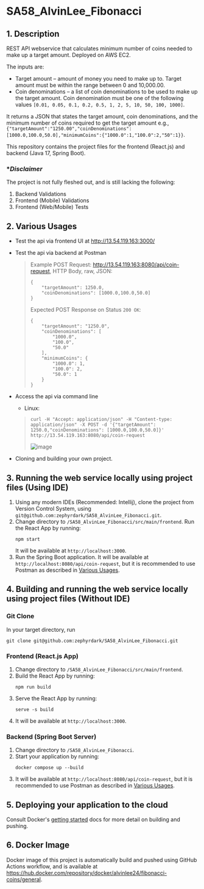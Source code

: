 # SA58_AlvinLee_Fibonacci

## 1. Description
REST API webservice that calculates minimum number of coins needed to make up a target amount. Deployed on AWS EC2.

The inputs  are:
- Target amount – amount of money you need to make up to. Target amount must be within the range between 0 and 10,000.00.
- Coin denominations – a list of coin denominations to be used to make up the target amount. Coin denomination must be one of the following values `[0.01, 0.05, 0.1, 0.2, 0.5, 1, 2, 5, 10, 50, 100, 1000]`.

It returns a JSON that states the target amount, coin denominations, and the minimum number of coins required to get the target amount e.g., `{"targetAmount":"1250.00","coinDenominations":[1000.0,100.0,50.0],"minimumCoins":{"1000.0":1,"100.0":2,"50":1}}`.

This repository contains the project files for the frontend (React.js) and backend (Java 17, Spring Boot).

### *_Disclaimer_
The project is not fully fleshed out, and is still lacking the following:
1. Backend Validations
2. Frontend (Mobile) Validations
3. Frontend (Web/Mobile) Tests

## 2. Various Usages
- Test the api via frontend UI at http://13.54.119.163:3000/
- Test the api via backend at Postman
    > Example POST Request: http://13.54.119.163:8080/api/coin-request, HTTP Body, raw, JSON:
    > ```
    > {
    >     "targetAmount": 1250.0,
    >     "coinDenominations": [1000.0,100.0,50.0]
    > }
    > ```
    > Expected POST Response on Status `200 OK`:
    > ```
    > {
    >     "targetAmount": "1250.0",
    >     "coinDenominations": [
    >         "1000.0",
    >         "100.0",
    >         "50.0"
    >     ],
    >     "minimumCoins": {
    >         "1000.0": 1,
    >         "100.0": 2,
    >         "50.0": 1
    >     }
    > }
    > ```
    
- Access the api via command line
    - Linux:
    > ```
    > curl -H "Accept: application/json" -H "Content-type: application/json" -X POST -d '{"targetAmount": 1250.0,"coinDenominations": [1000.0,100.0,50.0]}' http://13.54.119.163:8080/api/coin-request
    > ```
    > ![image](https://github.com/user-attachments/assets/664a313a-8022-451e-b5e7-ab809236a2fd)

- Cloning and building your own project.

## 3. Running the web service locally using project files (Using IDE)
1. Using any modern IDEs (Recommended: Intellij), clone the project from Version Control System, using `git@github.com:zephyrdark/SA58_AlvinLee_Fibonacci.git`.
2. Change directory to `/SA58_AlvinLee_Fibonacci/src/main/frontend`. Run the React App by running:
   ```
   npm start
   ```
   It will be available at `http://localhost:3000`.
3. Run the Spring Boot application. It will be available at `http://localhost:8080/api/coin-request`, but it is recommended to use Postman as described in [Various Usages](https://github.com/zephyrdark/SA58_AlvinLee_Fibonacci/blob/main/README.md#2-various-usages).

## 4. Building and running the web service locally using project files (Without IDE)

### Git Clone
In your target directory, run 
```
git clone git@github.com:zephyrdark/SA58_AlvinLee_Fibonacci.git
```

### Frontend (React.js App)
1. Change directory to `/SA58_AlvinLee_Fibonacci/src/main/frontend`.
2. Build the React App by running:
   ```
   npm run build
   ```
3. Serve the React App by running:
   ```
   serve -s build
   ```
4. It will be available at `http://localhost:3000`.

### Backend (Spring Boot Server)
1. Change directory to `/SA58_AlvinLee_Fibonacci`.
2. Start your application by running:
   ```
   docker compose up --build
   ```
3. It will be available at `http://localhost:8080/api/coin-request`, but it is recommended to use Postman as described in [Various Usages](https://github.com/zephyrdark/SA58_AlvinLee_Fibonacci/blob/main/README.md#2-various-usages).

## 5. Deploying your application to the cloud
Consult Docker's [getting started](https://docs.docker.com/go/get-started-sharing/)
docs for more detail on building and pushing.

## 6. Docker Image 
Docker image of this project is automatically build and pushed using GitHub Actions workflow, and is available at https://hub.docker.com/repository/docker/alvinlee24/fibonacci-coins/general.
